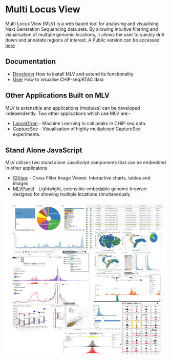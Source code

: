 # Multi Locus View

Multi Locus View (MLV) is a web based tool for analysing and visualising Next Generation Sequencing data sets.
By allowing intuitive filtering and visualisation of multiple genomic locations, it allows the user to quickly drill
down and annotate regions of interest. A Public version can be accessed [here](https://mlv.molbiol.ox.ac.uk)

## Documentation

 * [Developer](https://lanceotron.readthedocs.io/en/latest/mlv_developer/developer.html) How to install MLV and extend its functionality
 * [User](https://lanceotron.readthedocs.io/en/latest/multi_locus_view/multi_locus_view.html) How to visualise CHiP-seq/ATAC data
 
## Other Applications Built on MLV
MLV is extensible and applications (modules) can be developed independently.
Two other applications which use MLV are:-

* [LanceOtron](https://lanceotron.molbiol.ox.ac.uk/) - Machine Learning to call peaks in CHiP-seq data. 
* [CaptureSee](https://capturesee.molbiol.ox.ac.uk/) - Visualisation of highly multiplexed CaptureSee experiments.


## Stand Alone JavaScript
MLV utilises two stand alone JavaScript components that can be embedded in other applicatons

* [CIView](https://github.com/Hughes-Genome-Group/CIView) - Cross Filter Image Viewer.  Interactive charts, tables and images
* [MLVPanel](https://github.com/Hughes-Genome-Group/MLVPanel) - Lightwight, extensible  embedable genome browser designed for showing multiple locations simultaneously

![Screen Shot](cover.png)
